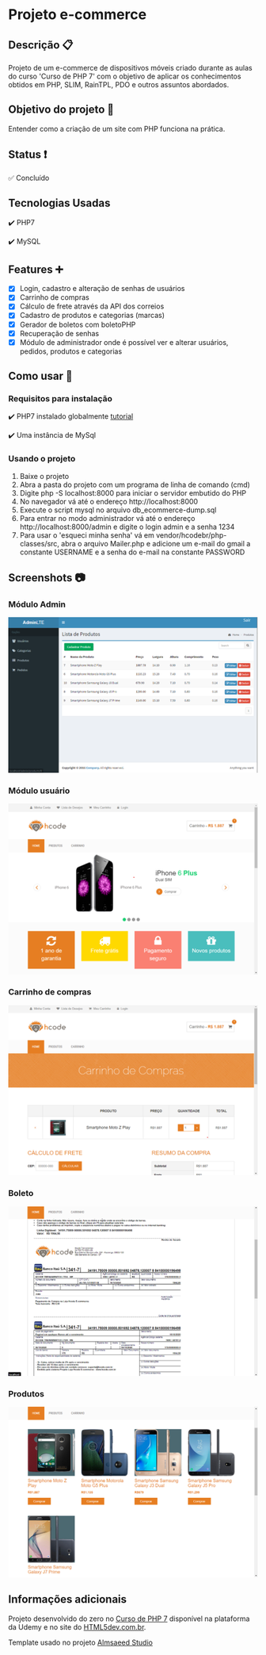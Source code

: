 # Projeto e-commerce 
## Descrição 📋
Projeto de um e-commerce de dispositivos móveis criado durante as aulas do curso 'Curso de PHP 7' com o objetivo de aplicar os conhecimentos obtidos em PHP, SLIM, RainTPL, PDO e outros assuntos abordados.
## Objetivo do projeto 🏃
Entender como a criação de um site com PHP funciona na prática.
## Status ❗
:white_check_mark: Concluído
## Tecnologias Usadas
 :heavy_check_mark: PHP7
 
 :heavy_check_mark: MySQL
 ## Features ➕
  - [x] Login, cadastro e alteração de senhas de usuários
  - [x] Carrinho de compras
  - [x] Cálculo de frete através da API dos correios
  - [x] Cadastro de produtos e categorias (marcas)
  - [x] Gerador de boletos com boletoPHP
  - [x] Recuperação de senhas
  - [x] Módulo de administrador onde é possível ver e alterar usuários, pedidos, produtos e categorias
  
  ## Como usar :bookmark_tabs:
  ### Requisitos para instalação
  :heavy_check_mark: PHP7 instalado globalmente [tutorial](https://webdevbr.com.br/fazendo-o-php-funcionar-no-console-cmd-do-windows-instalando-o-composer-e-o-git)
     
  :heavy_check_mark: Uma instância de MySql
  ### Usando o projeto 
  1. Baixe o projeto
  2. Abra a pasta do projeto com um programa de linha de comando (cmd)
  3. Digite php -S localhost:8000 para iniciar o servidor embutido do PHP
  4. No navegador vá até o endereço http://localhost:8000
  5. Execute o script mysql no arquivo db_ecommerce-dump.sql
  6. Para entrar no modo administrador vá até o endereço  http://localhost:8000/admin e digite o login admin e a senha 1234
  7. Para usar o 'esqueci minha senha' vá em vendor/hcodebr/php-classes/src, abra o arquivo Mailer.php e adicione um e-mail do gmail a constante USERNAME e a senha do e-mail na constante PASSWORD

## Screenshots :camera:
### Módulo Admin
![Página admin](screenshots/admin.png)
### Módulo usuário
![Homepage](screenshots/homepage.png)
### Carrinho de compras
![Carrinho de compras](screenshots/carrinho.png)
### Boleto
![Boleto](screenshots/boleto.png)
### Produtos
![Produtos](screenshots/produts.png)
## Informações adicionais
Projeto desenvolvido do zero no [Curso de PHP 7](https://www.udemy.com/curso-completo-de-php-7/) disponível na plataforma da Udemy e no site do [HTML5dev.com.br](https://www.html5dev.com.br/curso/curso-completo-de-php-7).

Template usado no projeto [Almsaeed Studio](https://almsaeedstudio.com)
